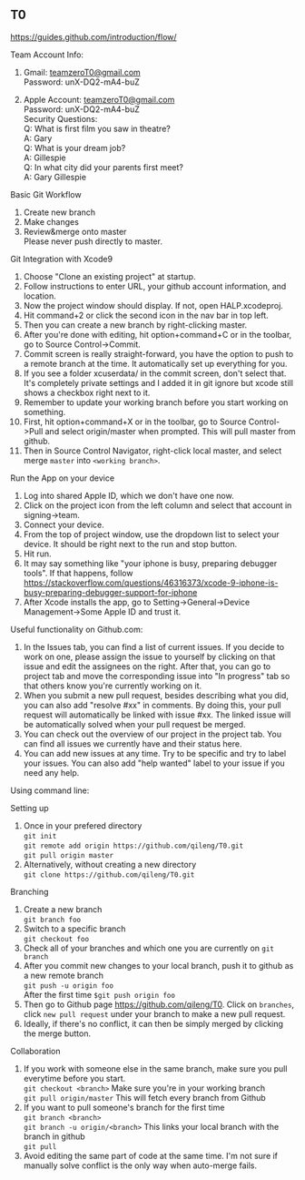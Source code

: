 T0
------------------------------------------------
https://guides.github.com/introduction/flow/<br/>

Team Account Info:
1. Gmail: teamzeroT0@gmail.com </br>
Password: unX-DQ2-mA4-buZ

2. Apple Account: teamzeroT0@gmail.com </br>
Password: unX-DQ2-mA4-buZ </br>
Security Questions: </br>
Q: What is first film you saw in theatre? </br>
A: Gary </br>
Q: What is your dream job? </br>
A: Gillespie </br>
Q: In what city did your parents first meet? </br>
A: Gary Gillespie </br>


Basic Git Workflow <br/>
1. Create new branch </br>
2. Make changes</br>
3. Review&merge onto master</br>
	Please never push directly to master.
	
Git Integration with Xcode9 <br/>
1. Choose "Clone an existing project" at startup.<br/>
2. Follow instructions to enter URL, your github account information, and location. <br/>
3. Now the project window should display. If not, open HALP.xcodeproj. <br/> 
4. Hit command+2 or click the second icon in the nav bar in top left.<br/>
5. Then you can create a new branch by right-clicking master. <br/>
6. After you're done with editing, hit option+command+C or in the toolbar, go to Source Control->Commit. <br/>
7. Commit screen is really straight-forward, you have the option to push to a remote branch at the time. It automatically set up everything for you. <br/>
8. If you see a folder xcuserdata/ in the commit screen, don't select that. It's completely private settings and I added it in git ignore but xcode still shows a checkbox right next to it.
9. Remember to update your working branch before you start working on something. <br/>
10. First, hit option+command+X or in the toolbar, go to Source Control->Pull and select origin/master when prompted. This will pull master from github.
11. Then in Source Control Navigator, right-click local master, and select merge `master` into `<working branch>`.

Run the App on your device <br/>
1. Log into shared Apple ID, which we don't have one now.
2. Click on the project icon from the left column and select that account in signing->team. 
3. Connect your device.
4. From the top of project window, use the dropdown list to select your device. It should be right next to the run and stop button.
5. Hit run.
6. It may say something like "your iphone is busy, preparing debugger tools". If that happens, follow https://stackoverflow.com/questions/46316373/xcode-9-iphone-is-busy-preparing-debugger-support-for-iphone
7. After Xcode installs the app, go to Setting->General->Device Management->Some Apple ID and trust it.

Useful functionality on Github.com:
1. In the Issues tab, you can find a list of current issues. If you decide to work on one, please assign the issue to yourself by clicking on that issue and edit the assignees on the right. After that, you can go to project tab and move the corresponding issue into "In progress" tab so that others know you're currently working on it.
2. When you submit a new pull request, besides describing what you did, you can also add "resolve #xx" in comments. By doing this, your pull request will automatically be linked with issue #xx. The linked issue will be automatically solved when your pull request be merged.
3. You can check out the overview of our project in the project tab. You can find all issues we currently have and their status here. 
4. You can add new issues at any time. Try to be specific and try to label your issues. You can also add "help wanted" label to your issue if you need any help.





Using command line: <br/>

Setting up <br/>
1. Once in your prefered directory </br>
	`git init`</br>
	`git remote add origin https://github.com/qileng/T0.git `</br>
	`git pull origin master`</br>
2. Alternatively, without creating a new directory </br>
	`git clone https://github.com/qileng/T0.git`</br>


Branching <br/>
1. Create a new branch</br>
	`git branch foo`</br>
2. Switch to a specific branch</br>
	`git checkout foo`</br>
3. Check all of your branches and which one you are currently on
	`git branch`</br>
4. After you commit new changes to your local branch, push it to github as a
	new remote branch</br>
	`git push -u origin foo`</br>
		After the first time `$git push origin foo`</br>
5. Then go to Github page https://github.com/qileng/T0. Click on `branches`, click `new pull request` under your branch to make a new 
	pull request.</br>
6. Ideally, if there's no conflict, it can then be simply merged by clicking
	the merge button.

Collaboration <br/>
1. If you work with someone else in the same branch, make sure you pull everytime before you start. <br/>
	`git checkout <branch>` Make sure you're in your working branch </br>
	`git pull origin/master` This will fetch every branch from Github </br>
2. If you want to pull someone's branch for the first time <br/>
	`git branch <branch>` </br>
	`git branch -u origin/<branch>` This links your local branch with the branch in github</br>
	`git pull`</br>
3. Avoid editing the same part of code at the same time. I'm not sure if manually solve conflict is the only way when auto-merge fails. <br/>

	

